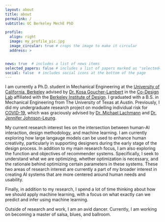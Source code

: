 ```yaml
---
layout: about
title: about
permalink: /
subtitle: UC Berkeley MechE PhD

profile:
  align: right
  image: my_profile_pic.jpg
  image_circular: true # crops the image to make it circular
  address: >


news: true  # includes a list of news items
selected_papers: false # includes a list of papers marked as "selected={true}"
social: false  # includes social icons at the bottom of the page
---
```

I am currently a Ph.D. student in Mechanical Engineering at the [University of California, Berkeley](https://www.berkeley.edu/) advised by [Dr. Kosa Goucher-Lambert](http://www.kosagl.com/) in the [Co-Design Lab](https://codesign.berkeley.edu/) affiliated with the [Berkeley Institute of Design](http://bid.berkeley.edu/). I graduated with a B.S. in Mechanical Engineering from The University of Texas at Austin. Previously, I did my undergraduate research project on modelling individual risk for [COVID-19](https://github.com/kevin-m-1515/COVID-Individual-Risk-Calculator), which was graciously advised by [Dr. Michael Lachmann](https://www.santafe.edu/people/profile/michael-lachmann) and [Dr. Jennifer Johnson-Leung](https://www.uidaho.edu/sci/mathstat/our-people/faculty/jenfns).

My current research interest lies on the intersection between human-AI interaction, design methodology, and machine learning. I am currently exploring how large langauge models can be used to enhance human creativity, particularly in supporting designers during the early stage of the design process. In addition to my main research focus, I am also exploring the function and objectives of recommender systems. Specifically, I seek to understand what we are optimizing, whether optimization is necessary, and the rationale behind optimizing certain parameters in these systems. These two areas of research interest are currently a part of my broader interest in creating AI systems that are more centered around human needs and usability.

Finally, in addition to my research, I spend a lot of time thinking about how we should apply machine learning, with a focus on what exactly can we predict and infer using machine learning.

Outside of research and work, I am an avid dancer. Currently, I am working on becoming a master of salsa, blues, and ballroom.

